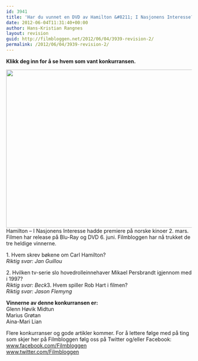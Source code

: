 ```yaml
---
id: 3941
title: 'Har du vunnet en DVD av Hamilton &#8211; I Nasjonens Interesse?'
date: 2012-06-04T11:31:40+00:00
author: Hans-Kristian Rangnes
layout: revision
guid: http://filmbloggen.net/2012/06/04/3939-revision-2/
permalink: /2012/06/04/3939-revision-2/
---
```

**Klikk deg inn for å se hvem som vant konkurransen.<!--more-->**

  
<a href="http://filmbloggen.net/2012/05/28/konkurranse-vinn-dvd-av-hamilton-i-nasjonens-interesse/hamilton/" rel="attachment wp-att-3829"><img class="alignnone size-large wp-image-3829" src="http://filmbloggen.net/wp-content/uploads//2012/05/hamilton-620x429.jpg" alt="" width="620" height="429" /><br /> </a>Hamilton – I Nasjonens Interesse hadde premiere på norske kinoer 2. mars. Filmen har release på Blu-Ray og DVD 6. juni. Filmbloggen har nå trukket de tre heldige vinnerne.

<div>
  1. Hvem skrev bøkene om Carl Hamilton?<br /> <em>Riktig svar: Jan Guillou</p> 
  
  <p>
    </em>2. Hvilken tv-serie slo hovedrolleinnehaver Mikael Persbrandt igjennom med i 1997?<br /> <em>Riktig svar: Beck</em>3. Hvem spiller Rob Hart i filmen?<br /> <em>Riktig svar: Jason Flemyng</em>
  </p>
  
  <p>
    <strong>Vinnerne av denne konkurransen er:</strong><br /> Glenn Høvik Midtun<br /> Marius Grøtan<br /> Aina-Mari Lian
  </p>
  
  <p>
    Flere konkurranser og gode artikler kommer. For å lettere følge med på ting som skjer her på Filmbloggen følg oss på Twitter og/eller Facebook:<br /> <a href="http://www.facebook.com/Filmbloggen">www.facebook.com/Filmbloggen</a><br /> <a href="http://www.twitter.com/Filmbloggen">www.twitter.com/Filmbloggen<br /> </a>
  </p></div>